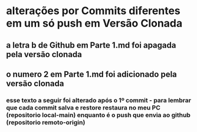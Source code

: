 # alterações por Commits diferentes em um só push em Versão Clonada
## a letra b de Github em Parte 1.md foi apagada pela versão clonada
## o numero 2 em Parte 1.md foi adicionado pela versão clonada

### esse texto a seguir foi alterado após o 1º commit - para lembrar que cada commit salva e restore restaura no meu PC (repositorio local-main) enquanto é o push que envia ao github (repositorio remoto-origin)